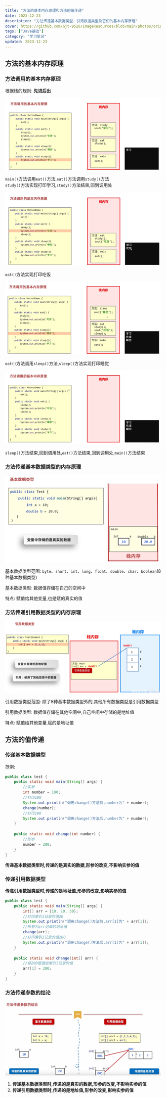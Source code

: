 ```yaml
---
title: "方法的基本内存原理和方法的值传递"
date: 2023-12-23
description: "方法传递基本数据类型、引用数据类型及它们的基本内存原理"
cover: https://github.com/Gjt-9520/ImageResources/blob/main/photos/original/Ximage18.jpg?raw=true
tags: ["Java基础"]
category: "学习笔记"
updated: 2023-12-23
---
```


## 方法的基本内存原理

### 方法调用的基本内存原理

根据栈的规则: **先进后出**  

![方法调用的基本内存原理1](../images/方法调用的基本内存原理1.png)

`main()`方法调用`eat()`方法,`eat()`方法调用`study()`方法  
`study()`方法实现打印学习,`study()`方法结束,回到调用处  

![方法调用的基本内存原理2](../images/方法调用的基本内存原理2.png)

`eat()`方法实现打印吃饭

![方法调用的基本内存原理3](../images/方法调用的基本内存原理3.png)

`eat()`方法调用`sleep()`方法,`sleep()`方法实现打印睡觉

![方法调用的基本内存原理4](../images/方法调用的基本内存原理4.png)

`sleep()`方法结束,回到调用处,`eat()`方法结束,回到调用处,`main()`方法结束

### 方法传递基本数据类型的内存原理

![方法传递基本数据类型的内存原理](../images/方法传递基本数据类型的内存原理.png)

基本数据类型范围: `byte`、`short`、`int`、`long`、`float`、`double`、`char`、`boolean`(8种基本数据类型)  

基本数据类型: 数据值存储在自己的空间中  

特点: 赋值给其他变量,也是赋的真实的值  

### 方法传递引用数据类型的内存原理

![方法传递引用数据类型的内存原理](../images/方法传递引用数据类型的内存原理.png)

引用数据类型范围: 除了8种基本数据类型外的,其他所有数据类型是引用数据类型  

引用数据类型: 数据值存储在其他空间中,自己空间中存储的是地址值  

特点: 赋值给其他变量,赋的是地址值  

## 方法的值传递

### 传递基本数据类型

范例: 

```java
public class test {
    public static void main(String[] args) {
        //实参
        int number = 100;
        //打印100
        System.out.println("调用change()方法前,number为" + number);
        change(number);
        //打印100
        System.out.println("调用change()方法后,number为" + number);
    }

    public static void change(int number) {
        //形参
        number = 200;
    }
}
```

**传递基本数据类型时,传递的是真实的数据,形参的改变,不影响实参的值**

### 传递引用数据类型

**传递引用数据类型时,传递的是地址值,形参的改变,影响实参的值**

```java
public class test {
    public static void main(String[] args) {
        int[] arr = {10, 20, 30};
        //打印索引1记录的值20
        System.out.println("调用change()方法前,arr[1]为" + arr[1]);
        //形参为arr记录的地址值
        change(arr);
        //打印索引1记录的值200
        System.out.println("调用change()方法后,arr[1]为" + arr[1]);
    }

    public static void change(int[] arr) {
        //将200赋值给索引1记录的值
        arr[1] = 200;
    }
}
```

### 方法传递参数的结论

![方法传递参数的结论](../images/image_方法传递参数的结论.png)

1. **传递基本数据类型时,传递的是真实的数据,形参的改变,不影响实参的值**  
2. **传递引用数据类型时,传递的是地址值,形参的改变,影响实参的值**  